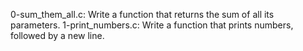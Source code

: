 0-sum_them_all.c: Write a function that returns the sum of all its parameters.
1-print_numbers.c: Write a function that prints numbers, followed by a new line.
